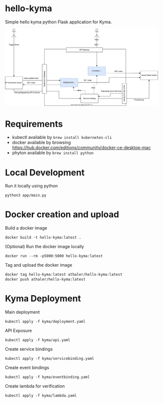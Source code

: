 # hello-kyma
Simple hello kyma python Flask application for Kyma.

<p align="center">
 <img src="./diagram.svg">
</p>

# Requirements

- kubectl available by `brew install kubernetes-cli`
- docker available by browsing https://hub.docker.com/editions/community/docker-ce-desktop-mac
- phyton available by `brew install python`

# Local Development
Run it locally using python
```
python3 app/main.py
```

# Docker creation and upload
Build a docker image
```
docker build -t hello-kyma:latest .
```

(Optional) Run the docker image locally
```
docker run --rm -p5000:5000 hello-kyma:latest
```

Tag and upload the docker image
```
docker tag hello-kyma:latest athaler/hello-kyma:latest
docker push athaler/hello-kyma:latest
```

# Kyma Deployment

Main deployment
```
kubectl apply -f kyma/deployment.yaml
```

API Exposure
```
kubectl apply -f kyma/api.yaml
```

Create service bindings
```
kubectl apply -f kyma/servicebinding.yaml
```

Create event bindings
```
kubectl apply -f kyma/eventbinding.yaml
```

Create lambda for verification
```
kubectl apply -f kyma/lambda.yaml
```